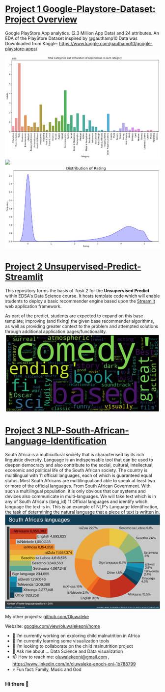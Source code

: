 # [Project 1 Google-Playstore-Dataset: Project Overview](https://github.com/Oluwaleke/Google-PlayStore) 
Google PlayStore App analytics. (2.3 Million App Data) and 24 attributes.
An EDA of the PlayStore Dataset inspired by @gauthamp10
Data was Downloaded from Kaggle: https://www.kaggle.com/gauthamp10/google-playstore-apps/

![](https://github.com/Oluwaleke/Oluwaleke/blob/main/Images/totalcat_instal.png)
![]([https://github.com/Oluwaleke/Oluwaleke/blob/main/Images/rating.png)
![](https://github.com/Oluwaleke/Oluwaleke/blob/main/Images/distribution_rating.png)



# [Project 2 Unsupervised-Predict-Streamlit](https://github.com/Oluwaleke/unsupervised-predict-streamlit-template)
This repository forms the basis of *Task 2* for the **Unsupervised Predict** within EDSA's Data Science course. It hosts template code which will enable students to deploy a basic recommender engine based upon the [Streamlit](https://www.streamlit.io/) web application framework.

As part of the predict, students are expected to expand on this base template; improving (and fixing) the given base recommender algorithms, as well as providing greater context to the problem and attempted solutions through additional application pages/functionality.
![](https://github.com/Oluwaleke/Oluwaleke/blob/main/Images/download.png)

# [Project 3 NLP-South-African-Language-Identification](https://github.com/Oluwaleke/south-african-language-identification)
South Africa is a multicultural society that is characterised by its rich linguistic diversity. Language is an indispensable tool that can be used to deepen democracy and also contribute to the social, cultural, intellectual, economic and political life of the South African society.
The country is multilingual with 11 official languages, each of which is guaranteed equal status. Most South Africans are multilingual and able to speak at least two or more of the official languages. From South African Government. With such a multilingual population, it is only obvious that our systems and devices also communicate in multi-languages.
We will take text which is in any of South Africa's (lang_id) 11 Official languages and identify which language the text is in. This is an example of NLP's Language Identification, the task of determining the natural language that a piece of text is written in.
![](https://github.com/Oluwaleke/Oluwaleke/blob/main/Images/southafrica_lang.jpg)









My other projects: [github.com/Oluwaleke](https://github.com/Oluwaleke)

Website: [google.com/view/oluwalekeoni/home](https://sites.google.com/view/oluwalekeoni/home)

- 🔭 I’m currently working on exploring child malnutrition in Africa 
- 🌱 I’m currently learning some visualization tools
- 👯 I’m looking to collaborate on the child malnutrition project
- 💬 Ask me about ... Data Science and Data visualization
- 📫 How to reach me: oluwalekeoni@gmail.com , https://www.linkedin.com/in/oluwaleke-enoch-oni-1b788799
- ⚡ Fun fact: Family, Music and God


### Hi there 👋

<!--
**Oluwaleke/Oluwaleke** is a ✨ _special_ ✨ repository because its `README.md` (this file) appears on your GitHub profile.

Here are some ideas to get you started:

- 🔭 I’m currently working on exploring child malnutrition in Africa 
- 🌱 I’m currently learning some visualization tools
- 👯 I’m looking to collaborate on the chail malnutrition project
- 💬 Ask me about ... Data Science and Data visualization
- 📫 How to reach me: oluwalekeoni@gmail.com , https://www.linkedin.com/in/oluwaleke-enoch-oni-1b788799
- ⚡ Fun fact: Family, Music and God
-->
